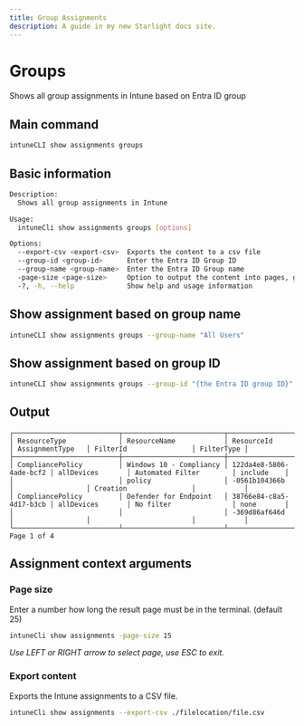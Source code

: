 ```yaml
---
title: Group Assignments
description: A guide in my new Starlight docs site.
---
```

# Groups
Shows all group assignments in Intune based on Entra ID group


## Main command
```bash
intuneCLI show assignments groups
```

## Basic information
```bash
Description:
  Shows all group assignments in Intune

Usage:
  intuneCli show assignments groups [options]

Options:
  --export-csv <export-csv>  Exports the content to a csv file
  --group-id <group-id>      Enter the Entra ID Group ID
  --group-name <group-name>  Enter the Entra ID Group name
  -page-size <page-size>     Option to output the content into pages, give a number of rows
  -?, -h, --help             Show help and usage information
```

## Show assignment based on group name
```bash
intuneCLI show assignments groups --group-name "All Users"
```

## Show assignment based on group ID
```bash
intuneCLI show assignments groups --group-id "{the Entra ID group ID}"
```

## Output
```
┌──────────────────────────┬─────────────────────────┬─────────────────────────┬──────────────────┬─────────────────────────┬────────────┐
│ ResourceType             │ ResourceName            │ ResourceId              │ AssignmentType   │ FilterId                │ FilterType │
├──────────────────────────┼─────────────────────────┼─────────────────────────┼──────────────────┼─────────────────────────┼────────────┤
│ CompliancePolicy         │ Windows 10 - Compliancy │ 122da4e8-5806-4ade-bcf2 │ allDevices       │ Automated Filter        │ include    │
│                          │ policy                  │ -0561b104366b           │                  │ Creation                │            │
│ CompliancePolicy         │ Defender for Endpoint   │ 38766e84-c8a5-4d17-b3cb │ allDevices       │ No filter               │ none       │
│                          │                         │ -369d86af646d           │                  │                         │            │
└──────────────────────────┴─────────────────────────┴─────────────────────────┴──────────────────┴─────────────────────────┴────────────┘
Page 1 of 4
```

## Assignment context arguments

### Page size
Enter a number how long the result page must be in the terminal. (default 25)
```bash
intuneCli show assignments -page-size 15
```

*Use LEFT or RIGHT arrow to select page, use ESC to exit.*

### Export content
Exports the Intune assignments to a CSV file.
```bash
intuneCli show assignments --export-csv ./filelocation/file.csv
```